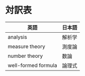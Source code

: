# 対訳表

| 英語 | 日本語 |
| --- | --- |
| analysis | 解析学 |
| measure theory | 測度論 |
| number theory | 数論 |
| well-formed formula | 論理式 |
